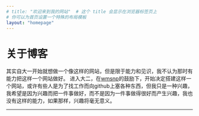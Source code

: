 ```yaml
---
# title: "欢迎来到我的网站"  # 这个 title 会显示在浏览器标签页上
# 你可以为首页设置一个特殊的布局模板
layout: "homepage" 
---
```


# 关于博客
其实自大一开始就想做一个像这样的网站，但是限于能力和见识，我不认为那时有能力把这样一个网站做好。
进入大二，在[wmsnp](https://github.com/wmsnp)的鼓励下，开始决定搭建这样一个网站，或许有些人是为了找工作而向github上塞各种东西，但我只是一种兴趣，我希望是因为兴趣而把一件事做好，而不是因为一件事做得很好而产生兴趣，我也没有这样的能力，如果那样，兴趣将毫无意义。

---